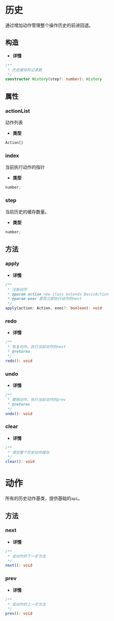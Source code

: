 # 历史

通过增加动作管理整个操作历史的前进回退。

## 构造

- **详情**

```ts
/**
 * 历史缓存的记录数
 */
constructor History(step?: number): History
```

## 属性

### actionList

动作列表

- **类型**

```ts
Action[]
```

### index

当前执行动作的指针

- **类型**

```ts
number;
```

### step

当前历史的缓存数量。

- **类型**

```ts
number;
```

## 方法

### apply

- **详情**

```ts
/**
 * 注册动作
 * @param action new class extends BasicAction
 * @param exec 是否立即执行动作的next
 */
apply(action: Action, exec?: boolean): void
```

### redo

- **详情**

```ts
/**
 * 恢复动作，执行当前动作的next
 * @returns
 */
redo(): void
```

### undo

- **详情**

```ts
/**
 * 撤销动作，执行当前动作的prev
 * @returns
 */
undo(): void
```

### clear

- **详情**

```ts
/**
 * 清空整个历史动作缓存
 */
clear(): void
```

# 动作

所有的历史动作基类，提供基础的`api`。

## 方法

### next

- **详情**

```ts
/**
 * 该动作的下一步方法
 */
next(): void
```

### prev

- **详情**

```ts
/**
 * 该动作的上一步方法
 */
prev(): void
```
